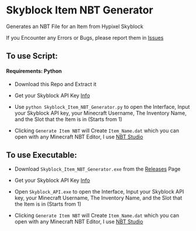 # Skyblock Item NBT Generator

Generates an NBT File for an Item from Hypixel Skyblock

If you Encounter any Errors or Bugs, please report them in [Issues](https://github.com/SyndiShanX/Skyblock-Item-NBT-Generator/issues)

## To use Script:

#### Requirements: Python

* Download this Repo and Extract it

* Get your Skyblock API Key [Info](https://hypixel-skyblock.fandom.com/wiki/SkyBlock_API)

* Use `python Skyblock_Item_NBT_Generator.py` to open the Interface, Input your Skyblock API key, your Minecraft Username, The Inventory Name, and the Slot that the Item is in (Starts from 1)

* Clicking `Generate Item NBT` will Create `Item_Name.dat` which you can open with any Minecraft NBT Editor, I use [NBT Studio](https://github.com/tryashtar/nbt-studio)

## To use Executable:

* Download `Skyblock_Item_NBT_Generator.exe` from the [Releases](https://github.com/SyndiShanX/Skyblock-Item-NBT-Generator/releases) Page

* Get your Skyblock API Key [Info](https://hypixel-skyblock.fandom.com/wiki/SkyBlock_API)

* Open `Skyblock_API.exe` to open the Interface, Input your Skyblock API key, your Minecraft Username, The Inventory Name, and the Slot that the Item is in (Starts from 1)

* Clicking `Generate Item NBT` will Create `Item_Name.dat` which you can open with any Minecraft NBT Editor, I use [NBT Studio](https://github.com/tryashtar/nbt-studio)
